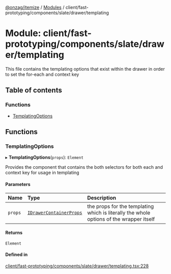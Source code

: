 [@onzag/itemize](../README.md) / [Modules](../modules.md) / client/fast-prototyping/components/slate/drawer/templating

# Module: client/fast-prototyping/components/slate/drawer/templating

This file contains the templating options that exist within the drawer in order
to set the for-each and context key

## Table of contents

### Functions

- [TemplatingOptions](client_fast_prototyping_components_slate_drawer_templating.md#templatingoptions)

## Functions

### TemplatingOptions

▸ **TemplatingOptions**(`props`): `Element`

Provides the component that contains the both selectors for both
each and context key for usage in templating

#### Parameters

| Name | Type | Description |
| :------ | :------ | :------ |
| `props` | [`IDrawerContainerProps`](../interfaces/client_fast_prototyping_components_slate_wrapper.IDrawerContainerProps.md) | the props for the templating which is literally the whole options of the wrapper itself |

#### Returns

`Element`

#### Defined in

[client/fast-prototyping/components/slate/drawer/templating.tsx:228](https://github.com/onzag/itemize/blob/f2db74a5/client/fast-prototyping/components/slate/drawer/templating.tsx#L228)
